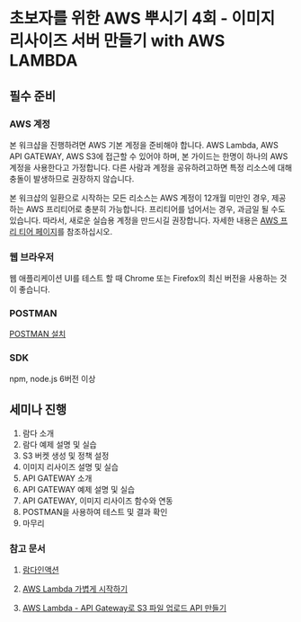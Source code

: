 # 초보자를 위한 AWS 뿌시기 4회 - 이미지 리사이즈 서버 만들기 with AWS LAMBDA




## 필수 준비
### AWS 계정
본 워크샵을 진행하려면 AWS 기본 계정을 준비해야 합니다. AWS Lambda, AWS API GATEWAY, AWS S3에 접근할 수 있어야 하며, 본 가이드는 한명이 하나의 AWS 계정을 사용한다고 가정합니다. 다른 사람과 계정을 공유하려고하면 특정 리소스에 대해 충돌이 발생하므로 권장하지 않습니다.

본 워크샵의 일환으로 시작하는 모든 리소스는 AWS 계정이 12개월 미만인 경우, 제공하는 AWS 프리티어로 충분히 가능합니다. 프리티어를 넘어서는 경우, 과금일 될 수도 있습니다. 따라서, 새로운 실습용 계정을 만드시길 권장합니다. 자세한 내용은 [AWS 프리 티어 페이지](https://aws.amazon.com/free/)를 참조하십시오.

### 웹 브라우저
웹 애플리케이션 UI를 테스트 할 때 Chrome 또는 Firefox의 최신 버전을 사용하는 것이 좋습니다.

### POSTMAN
[POSTMAN 설치](https://www.getpostman.com/apps)

### SDK
npm, node.js 6버전 이상


## 세미나 진행

1. 람다 소개
2. 람다 예제 설명 및 실습
3. S3 버켓 생성 및 정책 설정
4. 이미지 리사이즈 설명 및 실습
5. API GATEWAY 소개
6. API GATEWAY 예제 설명 및 실습
7. API GATEWAY, 이미지 리사이즈 함수와 연동
8. POSTMAN을 사용하여 테스트 및 결과 확인
9. 마무리



### 참고 문서

1. [람다인액션](http://book.naver.com/bookdb/book_detail.nhn?bid=12990912)

2. [AWS Lambda 가볍게 시작하기](https://hyunseob.github.io/2017/05/27/aws-lambda-easy-start/)

3. [AWS Lambda - API Gateway로 S3 파일 업로드 API 만들기](http://devstory.ibksplatform.com/2017/12/aws-lambda-api-gateway-s3-api-1-api.html)
